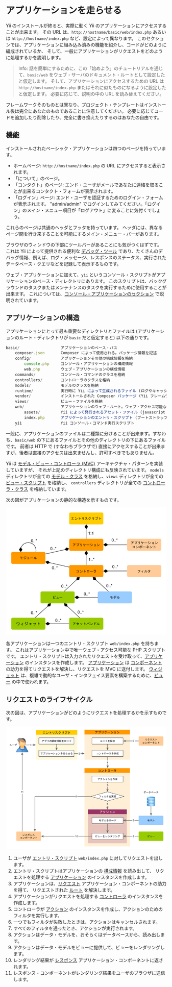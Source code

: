 アプリケーションを走らせる
==========================

Yii のインストールが終ると、実際に動く Yii のアプリケーションにアクセスすることが出来ます。
その URL は、`http://hostname/basic/web/index.php` あるいは `http://hostname/index.php` など、設定によって異なります。
このセクションでは、アプリケーションに組み込み済みの機能を紹介し、コードがどのように編成されているか、
そして、一般にアプリケーションがリクエストをどのように処理するかを説明します。

> Info: 話を簡単にするために、この「始めよう」のチュートリアルを通じて、`basic/web`
  をウェブ・サーバのドキュメント・ルートとして設定したと仮定します。
  そして、アプリケーションにアクセスするための URL は `http://hostname/index.php` またはそれに似たものになるように設定したと仮定します。
  必要に応じて、説明の中の URL を読み替えてください。

フレームワークそのものとは異なり、プロジェクト・テンプレートはインストール後は完全にあなたのものであることに注意してください。
必要に応じてコードを追加したり削除したり、完全に書き換えたりするのはあなたの自由です。


機能 <span id="functionality"></span>
----

インストールされたベーシック・アプリケーションは四つのページを持っています。

* ホームページ: `http://hostname/index.php` の URL にアクセスすると表示されます。
* 「について」のページ。
* 「コンタクト」のページ: エンド・ユーザがメールであなたに連絡を取ることが出来るコンタクト・フォームが表示されます。
* 「ログイン」ページ: エンド・ユーザを認証するためのログイン・フォームが表示されます。
  "admin/admin" でログインしてみてください。「ログイン」のメイン・メニュー項目が「ログアウト」に変ることに気付くでしょう。

これらのページは共通のヘッダとフッタを持っています。
ヘッダには、異なるページ間を行き来することを可能にするメイン・メニュー・バーがあります。

ブラウザのウィンドウの下部にツールバーがあることにも気がつくはずです。
これは Yii によって提供される便利な [デバッグ・ツール](https://github.com/yiisoft/yii2-debug/blob/master/docs/guide-ja/README.md) であり、たくさんのデバッグ情報、例えば、ログ・メッセージ、レスポンスのステータス、実行されたデータベース・クエリなどを記録して表示するものです。

ウェブ・アプリケーションに加えて、`yii` というコンソール・スクリプトがアプリケーションのベース・ディレクトリにあります。
このスクリプトは、バックグラウンドのタスクまたはメンテナンスのタスクを実行するために使用することが出来ます。
これについては、[コンソール・アプリケーションのセクション](tutorial-console.md) で説明されています。


アプリケーションの構造 <span id="application-structure"></span>
----------------------

アプリケーションにとって最も重要なディレクトリとファイルは (アプリケーションのルート・ディレクトリが `basic` だと仮定すると) 以下の通りです。

```js
basic/                  アプリケーションのベース・パス
    composer.json       Composer によって使用される。パッケージ情報を記述
    config/             アプリケーションその他の構成情報を格納
        console.php     コンソール・アプリケーションの構成情報
        web.php         ウェブ・アプリケーションの構成情報
    commands/           コンソール・コマンドのクラスを格納
    controllers/        コントローラのクラスを格納
    models/             モデルのクラスを格納
    runtime/            実行時に Yii によって生成されるファイル (ログやキャッシュなど) を格納
    vendor/             インストールされた Composer パッケージ (Yii フレームワークそのものを含む) を格納
    views/              ビュー・ファイルを格納
    web/                アプリケーションのウェブ・ルート。ウェブ・アクセス可能なファイルを格納
        assets/         Yii によって発行されるアセット・ファイル (javascript と CSS) を格納
        index.php       アプリケーションのエントリ・スクリプト (ブートストラップ・スクリプト)
    yii                 Yii コンソール・コマンド実行スクリプト
```

一般に、アプリケーションのファイルは二種類に分けることが出来ます。すなわち、`basic/web` の下にあるファイルとその他のディレクトリの下にあるファイルです。
前者は HTTP で (すなわちブラウザで) 直接にアクセスすることが出来ますが、後者は直接のアクセスは出来ませんし、許可すべきでもありません。

Yii は [モデル・ビュー・コントローラ (MVC)](http://wikipedia.org/wiki/Model-view-controller) アーキテクチャ・パターンを実装していますが、
それが上記のディレクトリ構成にも反映されています。
`models` ディレクトリが全ての [モデル・クラス](structure-models.md) を格納し、`views` ディレクトリが全ての [ビュー・スクリプト](structure-views.md) を格納し、
`controllers` ディレクトリが全ての [コントローラ・クラス](structure-controllers.md) を格納しています。

次の図がアプリケーションの静的な構造を示すものです。

![アプリケーションの静的な構造](images/application-structure.png)

各アプリケーションは一つのエントリ・スクリプト `web/index.php` を持ちます。
これはアプリケーション中で唯一ウェブ・アクセス可能な PHP スクリプトです。
エントリ・スクリプトは入力されたリクエストを受け取って、[アプリケーション](structure-applications.md) のインスタンスを作成します。
[アプリケーション](structure-applications.md) は [コンポーネント](concept-components.md) の助力を得てリクエストを解決し、リクエストを MVC に送付します。
[ウィジェット](structure-widgets.md) は、複雑で動的なユーザ・インタフェイス要素を構築するために、[ビュー](structure-views.md) の中で使われます。


リクエストのライフサイクル <span id="request-lifecycle"></span>
--------------------------

次の図は、アプリケーションがどのようにリクエストを処理するかを示すものです。

![リクエストのライフサイクル](images/request-lifecycle.png)

1. ユーザが [エントリ・スクリプト](structure-entry-scripts.md) `web/index.php` に対してリクエストを出します。
2. エントリ・スクリプトはアプリケーションの [構成情報](concept-configurations.md) を読み出して、
  リクエストを処理する [アプリケーション](structure-applications.md) のインスタンスを作成します。
3. アプリケーションは、[リクエスト](runtime-requests.md) アプリケーション・コンポーネントの助力を得て、
  リクエストされた [ルート](runtime-routing.md) を解決します。
4. アプリケーションがリクエストを処理する [コントローラ](structure-controllers.md) のインスタンスを作成します。
5. コントローラが [アクション](structure-controllers.md) のインスタンスを作成し、アクションのためのフィルタを実行します。
6. 一つでもフィルタが失敗したときは、アクションはキャンセルされます。
7. すべてのフィルタを通ったとき、アクションが実行されます。
8. アクションはデータ・モデルを、おそらくはデータベースから、読み出します。
9. アクションはデータ・モデルをビューに提供して、ビューをレンダリングします。
10. レンダリング結果が [レスポンス](runtime-responses.md) アプリケーション・コンポーネントに返されます。
11. レスポンス・コンポーネントがレンダリング結果をユーザのブラウザに送信します。

